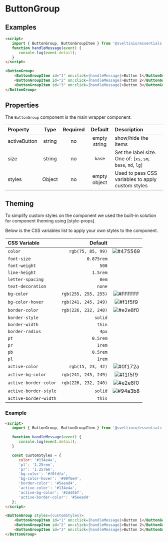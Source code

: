 # ButtonGroup

## Examples

```html
<script>
   import { ButtonGroup, ButtonGroupItem } from '@sveltinio/essentials';
   function handleMessage(event) {
      console.log(event.detail);
   }
</script>

<ButtonGroup>
    <ButtonGroupItem id="1" on:click={handleMessage}>Button 1</ButtonGroupItem>
    <ButtonGroupItem id="2" on:click={handleMessage}>Button 2</ButtonGroupItem>
    <ButtonGroupItem id="3" on:click={handleMessage}>Button 3</ButtonGroupItem>
</ButtonGroup>
```

## Properties

The `ButtonGroup` component is the main wrapper component.

| Property     | Type   | Required | Default      | Description                                                  |
| :----------- | :----: | :------: | :----------: |:------------------------------------------------------------ |
| activeButton | string |    no    | empty string | show/hide the items                                          |
| size         | string |    no    | `base`       | Set the label size. One of: [`xs`, `sm`, `base`, `md`, `lg`] |
| styles       | Object |    no    | empty object | Used to pass CSS variables to apply custom styles            |

## Theming

To simplify custom styles on the component we used the built-in solution for component theming using [style-props].

Below is the CSS variables list to apply your own styles to the component.

| CSS Variable          | Default              | |
| :-------------------- | -------------------: | :----------------------------------------------------------: |
| `color`               | `rgb(75, 85, 99)`    | ![#475569](https://via.placeholder.com/15/475569/475569.png) |
| `font-size`           | `0.875rem`           | |
| `font-weight`         | `500`                | |
| `line-height`         | `1.5rem`             | |
| `letter-spacing`      | `0em`                | |
| `text-decoration`     | `none`               | |
| `bg-color`            | `rgb(255, 255, 255)` | ![#FFFFFF](https://via.placeholder.com/15/FFFFFF/FFFFFF.png) |
| `bg-color-hover`      | `rgb(241, 245, 249)` | ![#f1f5f9](https://via.placeholder.com/15/f1f5f9/f1f5f9.png) |
| `border-color`        | `rgb(226, 232, 240)` | ![#e2e8f0](https://via.placeholder.com/15/e2e8f0/e2e8f0.png) |
| `border-style`        | `solid`              | |
| `border-width`        | `thin`               | |
| `border-radius`       | `4px`                | |
| `pt`                  | `0.5rem`             | |
| `pr`                  | `1rem`               | |
| `pb`                  | `0.5rem`             | |
| `pl`                  | `1rem`               | |
| `active-color`        | `rgb(15, 23, 42)`    | ![#0f172a](https://via.placeholder.com/15/0f172a/0f172a.png) |
| `active-bg-color`     | `rgb(241, 245, 249)` | ![#f1f5f9](https://via.placeholder.com/15/f1f5f9/f1f5f9.png) |
| `active-border-color` | `rgb(226, 232, 240)` | ![#e2e8f0](https://via.placeholder.com/15/e2e8f0/e2e8f0.png) |
| `active-border-style` | `solid`              | ![#94a3b8](https://via.placeholder.com/15/94a3b8/94a3b8.png) |
| `active-border-width` | `this`               | |

### Example

```html
<script>
   import { ButtonGroup, ButtonGroupItem } from '@sveltinio/essentials';

   function handleMessage(event) {
      console.log(event.detail);
   }

   const customStyles = {
      color: '#134e4a',
      'pl': '1.25rem',
      'pr': '1.25rem',
      'bg-color': '#f0fdfa',
      'bg-color-hover': '#99f6e4',
      'border-color': '#5eead4',
      'active-color': '#134e4a',
      'active-bg-color': '#2dd4bf',
      'active-border-color': '#5eead4'
   };
</script>

<ButtonGroup styles={customStyles}>
    <ButtonGroupItem id="1" on:click={handleMessage}>Button 1</ButtonGroupItem>
    <ButtonGroupItem id="2" on:click={handleMessage}>Button 2</ButtonGroupItem>
    <ButtonGroupItem id="3" on:click={handleMessage}>Button 3</ButtonGroupItem>
</ButtonGroup>
```
